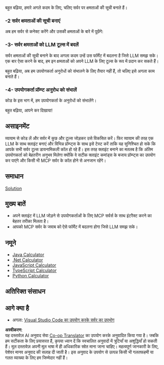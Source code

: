 <!--
CO_OP_TRANSLATOR_METADATA:
{
  "original_hash": "f74887f51a69d3f255cb83d0b517c623",
  "translation_date": "2025-07-04T16:27:41+00:00",
  "source_file": "03-GettingStarted/03-llm-client/README.md",
  "language_code": "hi"
}
-->
बहुत बढ़िया, हमारे अगले कदम के लिए, चलिए सर्वर पर क्षमताओं की सूची बनाते हैं।

### -2 सर्वर क्षमताओं की सूची बनाएं

अब हम सर्वर से कनेक्ट करेंगे और उसकी क्षमताओं के बारे में पूछेंगे:

### -3- सर्वर क्षमताओं को LLM टूल्स में बदलें

सर्वर क्षमताओं की सूची बनाने के बाद अगला कदम उन्हें उस फॉर्मेट में बदलना है जिसे LLM समझ सके। एक बार ऐसा करने के बाद, हम इन क्षमताओं को अपने LLM के लिए टूल्स के रूप में प्रदान कर सकते हैं।

बहुत बढ़िया, अब हम उपयोगकर्ता अनुरोधों को संभालने के लिए तैयार नहीं हैं, तो चलिए इसे अगला काम बनाते हैं।

### -4- उपयोगकर्ता प्रॉम्प्ट अनुरोध को संभालें

कोड के इस भाग में, हम उपयोगकर्ता के अनुरोधों को संभालेंगे।

बहुत बढ़िया, आपने कर दिखाया!

## असाइनमेंट

व्यायाम से कोड लें और सर्वर में कुछ और टूल्स जोड़कर उसे विकसित करें। फिर व्यायाम की तरह एक LLM के साथ क्लाइंट बनाएं और विभिन्न प्रॉम्प्ट्स के साथ इसे टेस्ट करें ताकि यह सुनिश्चित हो सके कि आपके सभी सर्वर टूल्स डायनामिकली कॉल हो रहे हैं। इस तरह क्लाइंट बनाने का मतलब है कि अंतिम उपयोगकर्ता को बेहतरीन अनुभव मिलेगा क्योंकि वे सटीक क्लाइंट कमांड्स के बजाय प्रॉम्प्ट्स का उपयोग कर पाएंगे और किसी भी MCP सर्वर के कॉल होने से अनजान रहेंगे।

## समाधान

[Solution](/03-GettingStarted/03-llm-client/solution/README.md)

## मुख्य बातें

- अपने क्लाइंट में LLM जोड़ने से उपयोगकर्ताओं के लिए MCP सर्वर्स के साथ इंटरैक्ट करने का बेहतर तरीका मिलता है।
- आपको MCP सर्वर के जवाब को ऐसे फॉर्मेट में बदलना होगा जिसे LLM समझ सके।

## नमूने

- [Java Calculator](../samples/java/calculator/README.md)
- [.Net Calculator](../../../../03-GettingStarted/samples/csharp)
- [JavaScript Calculator](../samples/javascript/README.md)
- [TypeScript Calculator](../samples/typescript/README.md)
- [Python Calculator](../../../../03-GettingStarted/samples/python)

## अतिरिक्त संसाधन

## आगे क्या है

- अगला: [Visual Studio Code का उपयोग करके सर्वर का उपभोग](../04-vscode/README.md)

**अस्वीकरण**:  
यह दस्तावेज़ AI अनुवाद सेवा [Co-op Translator](https://github.com/Azure/co-op-translator) का उपयोग करके अनुवादित किया गया है। जबकि हम सटीकता के लिए प्रयासरत हैं, कृपया ध्यान दें कि स्वचालित अनुवादों में त्रुटियाँ या अशुद्धियाँ हो सकती हैं। मूल दस्तावेज़ अपनी मूल भाषा में ही अधिकारिक स्रोत माना जाना चाहिए। महत्वपूर्ण जानकारी के लिए, पेशेवर मानव अनुवाद की सलाह दी जाती है। इस अनुवाद के उपयोग से उत्पन्न किसी भी गलतफहमी या गलत व्याख्या के लिए हम जिम्मेदार नहीं हैं।